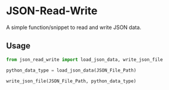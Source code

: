 # JSON-Read-Write
A simple function/snippet to read and write JSON data.

## Usage

```python
from json_read_write import load_json_data, write_json_file

python_data_type = load_json_data(JSON_File_Path)

write_json_file(JSON_File_Path, python_data_type)
```
